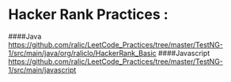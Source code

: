 # Hacker Rank Practices :
####Java
https://github.com/ralic/LeetCode_Practices/tree/master/TestNG-1/src/main/java/org/raliclo/HackerRank_Basic
####Javascript
https://github.com/ralic/LeetCode_Practices/tree/master/TestNG-1/src/main/javascript
